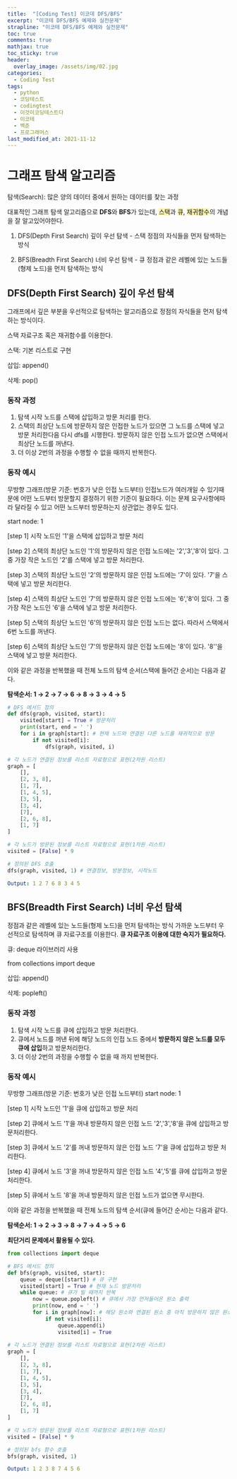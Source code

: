 ```yaml
---
title:  "[Coding Test] 이코데 DFS/BFS"
excerpt: "이코테 DFS/BFS 예제와 실전문제"
strapline: "이코테 DFS/BFS 예제와 실전문제"
toc: true
comments: true
mathjax: true
toc_sticky: true
header:
  overlay_image: /assets/img/02.jpg
categories:
  - Coding Test
tags:
  - python
  - 코딩테스트
  - codingtest
  - 이것이코딩테스트다
  - 이코테
  - 백준
  - 프로그래머스
last_modified_at: 2021-11-12
---
```


# 그래프 탐색 알고리즘
탐색(Search): 많은 양의 데이터 중에서 원하는 데이터를 찾는 과정 

대표적인 그래프 탐색 알고리즘으로 **DFS**와 **BFS**가 있는데, <span style='background-color:#fff5b1'>스택</span>과 <span style='background-color:#fff5b1'>큐</span>, <span style='background-color:#fff5b1'>재귀함수</span>의 개념을 잘 알고있어야한다.

1. DFS(Depth First Search) 깊이 우선 탐색 - 스택
정점의 자식들을 먼저 탐색하는 방식

2. BFS(Breadth First Search) 너비 우선 탐색 - 큐
정점과 같은 레벨에 있는 노드들(형제 노드)을 먼저 탐색하는 방식



## DFS(Depth First Search) 깊이 우선 탐색

그래프에서 깊은 부분을 우선적으로 탐색하는 알고리즘으로 정점의 자식들을 먼저 탐색하는 방식이다.

스택 자료구조 혹은 재귀함수를 이용한다.

스택: 기본 리스트로 구현

삽입: append()

삭제: pop()

### 동작 과정

1. 탐색 시작 노드를 스택에 삽입하고 방문 처리를 한다.
2. 스택의 최상단 노드에 방문하지 않은 인접한 노드가 있으면 그 노드를 스택에 넣고 방문 처리한다음 다시 dfs를 시행한다.
방문하지 않은 인접 노드가 없으면 스택에서 최상단 노드를 꺼낸다.
3. 더 이상 2번의 과정을 수행할 수 없을 때까지 반복한다.

### 동작 예시

무방향 그래프(방문 기준: 번호가 낮은 인접 노드부터)
인접노드가 여러개일 수 있기때문에 어떤 노드부터 방문할지 결정하기 위한 기준이 필요하다.
이는 문제 요구사항에따라 달라질 수 있고 어떤 노드부터 방문하는지 상관없는 경우도 있다.

start node: 1

[step 1] 시작 노드인 '1'을 스택에 삽입하고 방문 처리

[step 2] 스택의 최상단 노드인 '1'의 방문하지 않은 인접 노드에는 '2','3','8'이 있다.
그 중 가장 작은 노드인 '2'를 스택에 넣고 방문 처리한다.

[step 3] 스택의 최상단 노드인 '2'의 방문하지 않은 인접 노드에는 '7'이 있다.
'7'을 스택에 넣고 방문 처리한다.

[step 4] 스택의 최상단 노드인 '7'의 방문하지 않은 인접 노드에는 '6','8'이 있다.
그 중 가장 작은 노드인 '6'을 스택에 넣고 방문 처리한다.

[step 5] 스택의 최상단 노드인 '6'의 방문하지 않은 인접 노드는 없다.
따라서 스택에서 6번 노드를 꺼낸다.

[step 6] 스택의 최상단 노드인 '7'의 방문하지 않은 인접 노드에는 '8'이 있다.
'8''을 스택에 넣고 방문 처리한다.

이와 같은 과정을 반복했을 때 전체 노드의 탐색 순서(스택에 들어간 순서)는 다음과 같다.

**탐색순서: 1 → 2 → 7 → 6 → 8 → 3 → 4 → 5**


```python
# DFS 메서드 정의
def dfs(graph, visited, start):
	visited[start] = True # 방문처리
	print(start, end = ' ')
	for i in graph[start]: # 현재 노드와 연결된 다른 노드를 재귀적으로 방문
		if not visited[i]:
			dfs(graph, visited, i)

# 각 노드가 연결된 정보를 리스트 자료형으로 표현(2차원 리스트)
graph = [
	[],
	[2, 3, 8],
	[1, 7],
	[1, 4, 5],
	[3, 5],
	[3, 4],
	[7],
	[2, 6, 8],
	[1, 7]
]

# 각 노드가 방문된 정보를 리스트 자료형으로 표현(1차원 리스트)
visited = [False] * 9

# 정의된 DFS 호출
dfs(graph, visited, 1) # 연결정보, 방분정보, 시작노드
```

```yaml
Output: 1 2 7 6 8 3 4 5
```


## BFS(Breadth First Search) 너비 우선 탐색

정점과 같은 레벨에 있는 노드들(형제 노드)을 먼저 탐색하는 방식
가까운 노드부터 우선적으로 탐색하며 큐 자료구조를 이용한다.
**큐 자료구조 이용에 대한 숙지가 필요하다.**

큐: deque 라이브러리 사용

from collections import deque

삽입: append()

삭제: popleft()

### 동작 과정

1. 탐색 시작 노드를 큐에 삽입하고 방문 처리한다.
2. 큐에서 노드를 꺼낸 뒤에 해당 노드의 인접 노드 중에서 **방문하지 않은 노드를 모두 큐에 삽입**하고 방문처리한다.
3. 더 이상 2번의 과정을 수행할 수 없을 때 까지 반복한다.

### 동작 예시

무방향 그래프(방문 기준: 번호가 낮은 인접 노드부터)
start node: 1

[step 1] 시작 노드인 '1'을 큐에 삽입하고 방문 처리

[step 2] 큐에서 노드 '1'을 꺼내 방문하지 않은 인접 노드 '2','3','8'을 큐에 삽입하고 방문처리한다.

[step 3] 큐에서 노드 '2'를 꺼내 방문하지 않은 인접 노드 '7'을 큐에 삽입하고 방문 처리한다.

[step 4] 큐에서 노드 '3'을 꺼내 방문하지 않은 인접 노드 '4','5'를 큐에 삽입하고 방문 처리한다.

[step 5] 큐에서 노드 '8'을 꺼내 방문하지 않은 인접 노드가 없으면 무시한다.

이와 같은 과정을 반복했을 때 전체 노드의 탐색 순서(큐에 들어간 순서)는 다음과 같다.

**탐색순서: 1 → 2 → 3 → 8 → 7 → 4 → 5 → 6**

**최단거리 문제에서 활용될 수 있다.**

```python
from collections import deque

# BFS 메서드 정의
def bfs(graph, visited, start):
	queue = deque([start]) # 큐 구현
	visited[start] = True # 현재 노드 방문처리
	while queue: # 큐가 빌 때까지 반복
		now = queue.popleft() # 큐에서 가장 먼저들어온 원소 출력
		print(now, end = ' ')
		for i in graph[now]: # 해당 원소와 연결된 원소 중 아직 방문하지 않은 원소들을 큐에 삽입
			if not visited[i]:
				queue.append(i)
				visited[i] = True 
	
# 각 노드가 연결된 정보를 리스트 자료형으로 표현(2차원 리스트)
graph = [
	[],
	[2, 3, 8],
	[1, 7],
	[1, 4, 5],
	[3, 5],
	[3, 4],
	[7],
	[2, 6, 8],
	[1, 7]
]

# 각 노드가 방문된 정보를 리스트 자료형으로 표현(1차원 리스트)
visited = [False] * 9

# 정의된 bfs 함수 호출
bfs(graph, visited, 1)
```

```yaml
Output: 1 2 3 8 7 4 5 6
```

